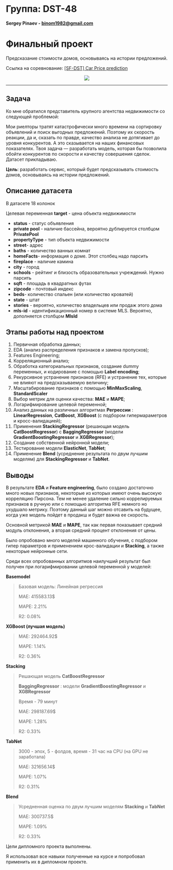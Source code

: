 # Группа: DST-48

**Sergey Pinaev - binom1982@gmail.com**

# Финальный проект

Предсказание стоимости домов, основываясь на истории предложений.

Ссылка на соревнование: [[SF-DST] Car Price prediction](https://www.kaggle.com/c/sf-dst-car-price-prediction-part2)

<p align="center" width="100%">
<img src="https://habrastorage.org/r/w1560/getpro/habr/upload_files/080/2a6/5e7/0802a65e78ee2bd84388c0d1ebab98d5.png" width="auto"/>
</p>
<hr>

## Задача

Ко мне обратился представитель крупного агентства недвижимости со следующей проблемой:

Мои риелторы тратят катастрофически много времени на сортировку объявлений и поиск выгодных предложений. Поэтому их скорость реакции, да и, сказать по правде, качество анализа не дотягивает до уровня конкурентов. А это сказывается на наших финансовых показателях. Твоя задача — разработать модель, которая бы позволила обойти конкурентов по скорости и качеству совершения сделок. Датасет прикладываю.

**Цель**: разработать сервис, который будет предсказывать стоимость домов, основываясь на истории предложений.

## Описание датасета

В датасете 18 колонок

Целевая переменная **target** - цена объекта недвижимости

* **status** - статус объявления
* **private pool** - наличие бассейна, вероятно дублируется столбцом **PrivatePool**
* **propertyType** - тип объекта недвижимости
* **street**- адрес
* **baths** - количество ванных комнат
* **homeFacts**- информация о доме. Этот столбец надо парсить
* **fireplace** - наличие камина
* **city** - город
* **schools** - рейтинг и близость образовательных учреждений. Нужно парсить
* **sqft** - площадь в квадратных футах
* **zipcode** - почтовый индекс
* **beds**- количество спальен (или количество кроватей)
* **state** - штат
* **stories** - вероятно, количество владельцев или продаж этого дома
* **mls-id** - идентификационный номер в системе MLS. Вероятно, дополняется столбцом **MlsId**

## Этапы работы над проектом

1. Первичная обработка данных; 
2. EDA (анализ распределения признаков и замена пропусков);
3. Features Engineering;
4. Корреляционный анализ;
5. Обработка категориальных признаков, создание dummy переменных, и кодирование с помощью **Label encoding**;
6. Рекурсивное устранение признаков (RFE) и устранение тех, которые не влияют на предсказываемую величину;
7. Масштабирование признаков с помощью **MinMaxScaling**, **StandardScaler**
8. Выбор метрик для оценки качества: **MAE** и **MAPE**;
9. Логарифмирование целевой переменной;
10. Анализ данных на различных алгоритмах **Регрессии** : **LinearRegression**, **CatBoost**, **XGBoost** (с подбором гипермараметров и кросс-валидацией);
11. Применения **StackingRegressor** (решающая модель **CatBoostRegressor**) с **BaggingRegressor** (модели **GradientBoostingRegressor** и **XGBRegressor**);
12. Создание собственной нейронной модели;
13. Тестирование модели **ElasticNet**, **TabNet**;
14. Применение **Blend** (усреднение результата по двум лучшим моделям) для **StackingRegressor** и **TabNet**.

## Выводы

В результате **EDA** и **Feature engineering**, было создано достаточно много новых признаков, некоторые из которых имеют очень высокую корреляцию Пирсона. Тем не менее удаление сильно коррелируемых признаков в ручную или с помощью алгоритма RFE немного но ухудшало метрику. Поэтому данный шаг можно отсавить на будущее, когда уже модель пойдет в продакш и будет важна ее скорость.

Основной метрикой **MAE** и **MAPE**, так как первая показывает средний модуль отклонения, а вторая средний процент отклонения от цены.

Было опробовано много моделей машинного обучения, с подбором гипер параметров и применением крос-валидации и **Stacking**, а также некоторые нейронные сети.

Среди всех опробованных алгоритмов наилучший результат был получен при логарифмировании целевой переменной у моделей:

**Basemodel**

> Базовая модель: Линейная регрессия
> 
> MAE: 415583.13$
> 
> MAPE: 2.21%
> 
> R2: 0.08%

**XGBoost (лучшая модель)**
 
> MAE: 292464.92$
> 
> MAPE: 1.14%
> 
> R2: 0.36%

**Stacking**

> Решающая модель **CatBoostRegressor**
> 
> **BaggingRegressor** : модели **GradientBoostingRegressor** и **XGBRegressor**
> 
> Время - 79 минут
> 
> MAE: 298187.69$
> 
> MAPE: 1.28%
> 
> R2: 0.33%

**TabNet**

> 3000 - эпох, 5 - фолдов, время - 31 час на CPU (на GPU не заработала)
> 
> MAE: 321656.14$
> 
> MAPE: 1.07%
> 
> R2: 0.31%

**Blend**

> Усредненная оценка по двум лучшим моделям **Stacking** и **TabNet**
> 
> MAE: 300737.5$
> 
> MAPE: 1.09%
> 
> R2: 0.33%

Цели дипломного проекта выполнены.

Я использовал все навыки полученные на курсе и попробовал применить их в дипломном проекте.

